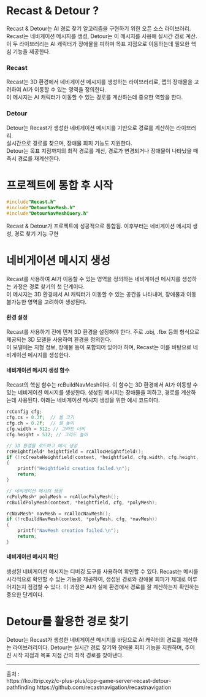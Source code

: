 
# Recast & Detour ?
Recast & Detour는 AI 경로 찾기 알고리즘을 구현하기 위한 오픈 소스 라이브러리.<br/>
Recast는 네비게이션 메시지를 생성, Detour는 이 메시지를 사용해 실시간 경로 계산.<br/>
이 두 라이브러리는 AI 캐릭터가 장애물을 피하며 목표 지점으로 이동하는데 필요한 핵심 기능을 제공한다.<br/>

### Recast
Recast는 3D 환경에서 네비게이션 메시지를 생성하는 라이브러리로, 맵의 장애물을 고려하여 AI가 이동할 수 있는 영역을 정의한다.<br/>
이 메시지는 AI 캐릭터가 이동할 수 있는 경로를 계산하는데 중요한 역할을 한다.

### Detour
Detour는 Recast가 생성한 네비게이션 메시지를 기반으로 경로를 계산하는 라이브러리.<br/>
실시간으로 경로를 찾으며, 장애물 회피 기능도 지원한다.<br/> 
Detour는 목표 지점까지의 최적 경로를 계산, 경로가 변경되거나 장애물이 나타났을 때 즉시 경로를 재계산한다.<br/>

# 프로젝트에 통합 후 시작
~~~c++
#include"Recast.h"
#include"DetourNavMesh.h"
#include"DetourNavMeshQuery.h"
~~~
Recast & Detour가 프로젝트에 성공적으로 통합됨. 이후부터는 네비게이션 메시지 생성, 경로 찾기 기능 구현

# 네비게이션 메시지 생성
Recast를 사용하여 AI가 이동할 수 있는 영역을 정의하는 네비게이션 메시지를 생성하는 과정은 경로 찾기의 첫 단계이다.<br/>
이 메시지는 3D 환경에서 AI 캐릭터가 이동할 수 있는 공간을 나타내며, 장애물과 이동 불가능한 영역을 고려하여 생성된다.

#### 환경 설정
Recast를 사용하기 전에 먼저 3D 환경을 설정해야 한다. 주로 .obj, .fbx 등의 형식으로 제공되는 3D 모델을 사용하여 환경을 정의한다.<br/>
이 모델에는 지형 정보, 장애물 등이 포함되어 있어야 하며, Recast는 이를 바탕으로 네비게이션 메시지를 생성한다.<br/>

#### 네비게이션 메시지 생성 함수
Recast의 핵심 함수는 rcBuildNavMesh이다. 이 함수는 3D 환경에서 AI가 이동할 수 있는 네비게이션 메시지를 생성한다. 생성된 메시지는 장애물을 피하고, 경로를 계산하는데 사용된다. 아래는 네비게이션 메시지 생성을 위한 예시 코드이다.
~~~c++
rcConfig cfg;
cfg.cs = 0.3f;  // 셀 크기
cfg.ch = 0.2f;  // 셀 높이
cfg.width = 512; // 그리드 너비
cfg.height = 512; // 그리드 높이

// 3D 환경을 로드하고 메시 생성
rcHeightfield* heightfield = rcAllocHeightfield();
if (!rcCreateHeightfield(context, *heightfield, cfg.width, cfg.height, &verts[0], numVerts, cfg.cs, cfg.ch))
{
    printf("Heightfield creation failed.\n");
    return;
}

// 네비게이션 메시지 생성
rcPolyMesh* polyMesh = rcAllocPolyMesh();
rcBuildPolyMesh(context, *heightfield, cfg, *polyMesh);

rcNavMesh* navMesh = rcAllocNavMesh();
if (!rcBuildNavMesh(context, *polyMesh, cfg, *navMesh))
{
    printf("NavMesh creation failed.\n");
    return;
}
~~~

#### 네비게이션 메시지 확인
생성된 네비게이션 메시지는 디버깅 도구를 사용하여 확인할 수 있다. Recast는 메시를 시각적으로 확인할 수 있는 기능을 제공하여, 생성된 경로와 장애물 회피가 제대로 이루어지는지 점검할 수 있다. 이 과정은 AI가 실제 환경에서 경로를 잘 계산하는지 확인하는 중요한 단계이다.

# Detour를 활용한 경로 찾기
Detour는 Recast가 생성한 네비게이션 메시지를 바탕으로 AI 캐릭터의 경로를 계산하는 라이브러리이다. Detour는 실시간 경로 찾기와 장애물 회피 기능을 지원하며, 주어진 시작 지점과 목표 지점 간의 최적 경로를 찾아낸다.


<hr/>
출처 : <br/>
https://ko.ittrip.xyz/c-plus-plus/cpp-game-server-recast-detour-pathfinding
https://github.com/recastnavigation/recastnavigation

